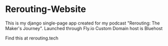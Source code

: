 # Rerouting-Website
This is my django single-page app created for my podcast "Rerouting: The Maker's Journey". 
Launched through Fly.io
Custom Domain host is Bluehost

Find this at rerouting.tech
